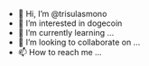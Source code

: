 - 👋 Hi, I’m @trisulasmono
- 👀 I’m interested in dogecoin
- 🌱 I’m currently learning ...
- 💞️ I’m looking to collaborate on ...
- 📫 How to reach me ...

<!---
trisulasmono/trisulasmono is a ✨ special ✨ repository because its `README.md` (this file) appears on your GitHub profile.
You can click the Preview link to take a look at your changes.
--->

